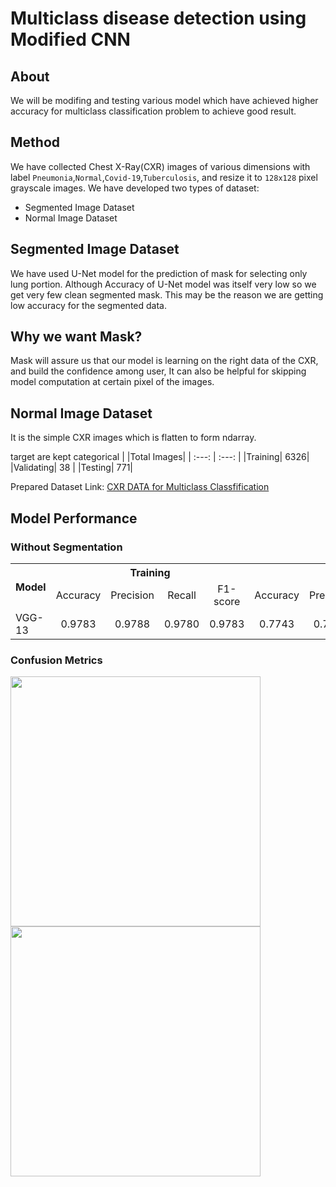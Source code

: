 # Multiclass disease detection using Modified CNN

About
-----
We will be modifing and testing various model which have achieved higher accuracy for multiclass classification problem to achieve good result.

Method
------

We have collected Chest X-Ray(CXR) images of various dimensions with label `Pneumonia`,`Normal`,`Covid-19`,`Tuberculosis`, and resize it to `128x128` pixel grayscale images. 
We have developed two types of dataset:

- Segmented Image Dataset
- Normal Image Dataset

Segmented Image Dataset
-----------------------
We have used U-Net model for the prediction of mask for selecting only lung portion. Although Accuracy of U-Net model was itself very low so we get very few clean segmented mask. This may be the reason we are getting low accuracy for the segmented data. 

## Why we want Mask?
Mask will assure us that our model is learning on the right data of the CXR, and build the confidence among user, It can also be helpful for skipping model computation at certain pixel of the images.

## Normal Image Dataset

It is the simple CXR images which is flatten to form ndarray.

target are kept categorical
| |Total Images|
| :---: | :---: |
|Training| 6326|
|Validating| 38 |
|Testing| 771|

Prepared Dataset Link: [CXR DATA for Multiclass Classfification](https://www.kaggle.com/datasets/newra008/cxr-data-for-multiclass-classification)

## Model Performance

### Without Segmentation


<table>
  <tbody>
    <tr>
      <th rowspan="2">Model</th>
      <th align="center" colspan="4">Training</th>
      <th align="center" colspan="4">Testing</th>
    </tr>
    <tr>
      <td align="center">Accuracy</td>
      <td align="center">Precision</td>
      <td align="center">Recall</td>
      <td align="center">F1-score</td>
      <td align="center">Accuracy</td>
      <td align="center">Precision</td>
      <td align="center">Recall</td>
      <td align="center">F1-score</td>
    </tr>
    <tr>
      <td>VGG-13</td>
      <td align="center">0.9783</td>
      <td align="center">0.9788</td>
      <td align="center">0.9780</td>
      <td align="center">0.9783</td>
      <td align="center">0.7743</td>
      <td align="center">0.7775</td>
      <td align="center">0.7704</td>
      <td align="center">0.7739</td>
    </tr>
  </tbody>
</table>

### Confusion Metrics

<img src="https://github.com/neelkantnewra/Multiclass-disease-detection-using-modified-CNN/blob/main/Analysis/VGG13/Confusion%20matrix.png" width="400px">
<img src="https://github.com/neelkantnewra/Multiclass-disease-detection-using-modified-CNN/blob/main/Analysis/VGG13/Confusion%20matrix.png" width="400px">
